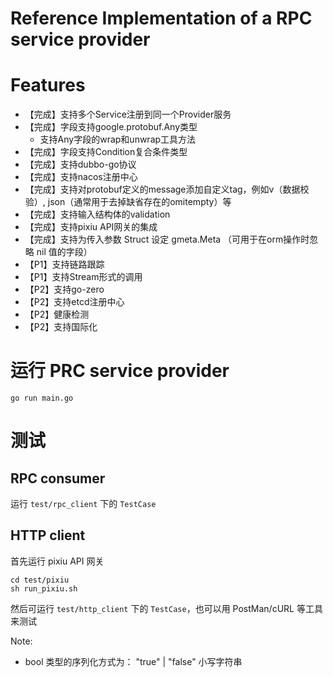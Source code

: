 # Reference Implementation of a RPC service provider

# Features
- 【完成】支持多个Service注册到同一个Provider服务
- 【完成】字段支持google.protobuf.Any类型
    - 支持Any字段的wrap和unwrap工具方法
- 【完成】字段支持Condition复合条件类型
- 【完成】支持dubbo-go协议
- 【完成】支持nacos注册中心
- 【完成】支持对protobuf定义的message添加自定义tag，例如v（数据校验）, json（通常用于去掉缺省存在的omitempty）等
- 【完成】支持输入结构体的validation
- 【完成】支持pixiu API网关的集成
- 【完成】支持为传入参数 Struct 设定 gmeta.Meta （可用于在orm操作时忽略 nil 值的字段）
- 【P1】支持链路跟踪
- 【P1】支持Stream形式的调用
- 【P2】支持go-zero
- 【P2】支持etcd注册中心
- 【P2】健康检测
- 【P2】支持国际化

# 运行 PRC service provider
`go run main.go`

# 测试
## RPC consumer
运行 `test/rpc_client` 下的 `TestCase`

## HTTP client
首先运行 pixiu API 网关
```
cd test/pixiu
sh run_pixiu.sh
```
然后可运行 `test/http_client` 下的 `TestCase`，也可以用 PostMan/cURL 等工具来测试

Note:
- bool 类型的序列化方式为： "true" | "false" 小写字符串